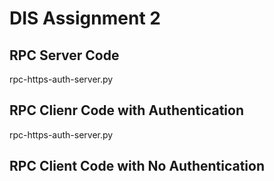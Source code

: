 # DIS Assignment 2
## RPC Server Code
rpc-https-auth-server.py

## RPC Clienr Code with Authentication
rpc-https-auth-server.py

## RPC Client Code with No Authentication 
